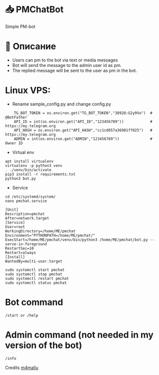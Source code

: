 # 📥 PMChatBot 
Simple PM-bot
# 💠 Описание

- Users can pm to the bot via text or media messages
- Bot will send the message to the admin user id as pm.
- The replied message will be sent to the user as pm in the bot.

# Linux VPS:
- Rename sample_config.py and change config.py
```
    TG_BOT_TOKEN = os.environ.get("TG_BOT_TOKEN","38928:G2y9Vo")  #  @BotFather
    API_ID = int(os.environ.get("API_ID","123456789"))            #  https://my.telegram.org
    API_HASH = os.environ.get("API_HASH","cc1cd057a36901ff025")   #  https://my.telegram.org
    ADMIN = int(os.environ.get("ADMIN","123456789"))              #  Owner ID  
``` 
- Virtual env
```
apt install virtualenv
virtualenv -p python3 venv
. ./venv/bin/activate
pip3 install -r requirements.txt
python3 bot.py
```
- Service
```
cd /etc/systemd/system/
nano pmchat.service
```
```
[Unit]
Description=pmchat
After=network.target
[Service]
User=root
WorkingDirectory=/home/ME/pmchat
Environment="PYTHONPATH=/home/ME/pmchat/"
ExecStart=/home/ME/pmchat/venv/bin/python3 /home/ME/pmchat/bot.py --serve-in-foreground
RestartSec=10
Restart=always
[Install]
WantedBy=multi-user.target
```
```
sudo systemctl start pmchat
sudo systemctl stop pmchat
sudo systemctl restart pmchat
sudo systemctl status pmchat
```
# Bot command
```
/start or /help 
```
# Admin command (not needed in my version of the bot)
```
/info
```

Credits
[m4mallu](https://github.com/m4mallu/PMChatbot)
